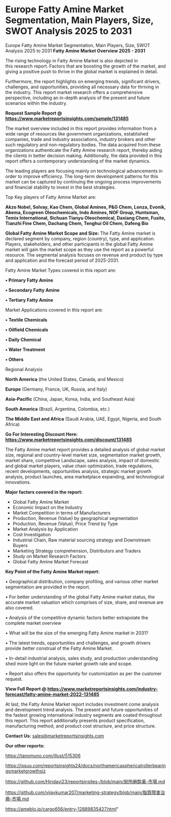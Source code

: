 # Europe Fatty Amine Market Segmentation, Main Players, Size, SWOT Analysis 2025 to 2031
Europe Fatty Amine Market Segmentation, Main Players, Size, SWOT Analysis 2025 to 2031
<Strong> Fatty Amine Market Overview 2025 - 2031</strong>

The rising technology in Fatty Amine Market is also depicted in this research report. Factors that are boosting the growth of the market, and giving a positive push to thrive in the global market is explained in detail.

Furthermore, the report highlights on emerging trends, significant drivers, challenges, and opportunities, providing all necessary data for thriving in the industry. This report market research offers a comprehensive perspective, including an in-depth analysis of the present and future scenarios within the industry.

<strong>Request Sample Report @ <a href=https://www.marketreportsinsights.com/sample/131485>https://www.marketreportsinsights.com/sample/131485</a></strong>

The market overview included in this report provides information from a wide range of resources like government organizations, established companies, trade and industry associations, industry brokers and other such regulatory and non-regulatory bodies. The data acquired from these organizations authenticate the Fatty Amine research report, thereby aiding the clients in better decision making. Additionally, the data provided in this report offers a contemporary understanding of the market dynamics.

The leading players are focusing mainly on technological advancements in order to improve efficiency. The long-term development patterns for this market can be captured by continuing the ongoing process improvements and financial stability to invest in the best strategies.

Top Key players of Fatty Amine Market are:

<strong>Akzo Nobel, Solvay, Kao Chem, Global Amines, P&G Chem, Lonza, Evonik, Akema, Ecogreen Oleochemicals, Indo Amines, NOF Group, Huntsman, Temix International, Sichuan Tianyu Oleochemical, Daxiang Chem, Fusite, Tianzhi Fine Chem, Dachang Chem, Tenghui Oil Chem, Dafeng Bio</strong>

<strong><b>Global Fatty Amine Market Scope and Size:</b></strong>
The Fatty Amine market is declared segment by company, region (country), type, and application. Players, stakeholders, and other participants in the global Fatty Amine market will gain the market scope as they use the report as a powerful resource. The segmental analysis focuses on revenue and product by type and application and the forecast period of 2025-2031.

Fatty Amine Market Types covered in this report are:

<strong>• Primary Fatty Amine

• Secondary Fatty Amine

• Tertiary Fatty Amine</strong>

Market Applications covered in this report are:

<strong>• Textile Chemicals

• Oilfield Chemicals

• Daily Chemical

• Water Treatment

• Others</strong> 

Regional Analysis

<strong>North America</strong> (the United States, Canada, and Mexico)

<strong>Europe</strong> (Germany, France, UK, Russia, and Italy)

<strong>Asia-Pacific</strong> (China, Japan, Korea, India, and Southeast Asia)

<strong>South America</strong> (Brazil, Argentina, Colombia, etc.)

<strong>The Middle East and Africa</strong> (Saudi Arabia, UAE, Egypt, Nigeria, and South Africa)

<strong>Go For Interesting Discount Here: <a href=https://www.marketreportsinsights.com/discount/131485>https://www.marketreportsinsights.com/discount/131485</a></strong>

The Fatty Amine market report provides a detailed analysis of global market size, regional and country-level market size, segmentation market growth, market share, competitive Landscape, sales analysis, impact of domestic and global market players, value chain optimization, trade regulations, recent developments, opportunities analysis, strategic market growth analysis, product launches, area marketplace expanding, and technological innovations.

<strong><b>Major factors covered in the report:</b></strong>
<ul>
  <li>Global Fatty Amine Market </li>
  <li>Economic Impact on the Industry</li>
  <li>Market Competition in terms of Manufacturers</li>
  <li>Production, Revenue (Value) by geographical segmentation</li>
  <li>Production, Revenue (Value), Price Trend by Type</li>
  <li>Market Analysis by Application</li>
  <li>Cost Investigation</li>
  <li>Industrial Chain, Raw material sourcing strategy and Downstream Buyers</li>
  <li>Marketing Strategy comprehension, Distributors and Traders</li>
  <li>Study on Market Research Factors</li>
  <li>Global Fatty Amine Market Forecast</li>
</ul>

<strong><b>Key Point of the Fatty Amine Market report:</b></strong>

• Geographical distribution, company profiling, and various other market segmentation are provided in the report.

• For better understanding of the global Fatty Amine market status, the accurate market valuation which comprises of size, share, and revenue are also covered.

• Analysis of the competitive dynamic factors better extrapolate the complete market overview

• What will be the size of the emerging Fatty Amine market in 2031?

• The latest trends, opportunities and challenges, and growth drivers provide better construal of the Fatty Amine Market.

• In-detail industrial analysis, sales study, and production understanding shed more light on the future market growth rate and scope.

• Report also offers the opportunity for customization as per the customer request.

<strong><b>View Full Report @ <a href=https://www.marketreportsinsights.com/industry-forecast/fatty-amine-market-2022-131485>https://www.marketreportsinsights.com/industry-forecast/fatty-amine-market-2022-131485</a></b></strong>


At last, the Fatty Amine Market report includes investment come analysis and development trend analysis. The present and future opportunities of the fastest growing international industry segments are coated throughout this report. This report additionally presents product specification, manufacturing method, and product cost structure, and price structure.

<strong>Contact Us:</strong>
sales@marketreportsinsights.com

<strong>Our other reports:</strong>

<a href=https://tanomuno.com/illust/515306>https://tanomuno.com/illust/515306</a>

<a href=https://issuu.com/reportsinsights24/docs/northamericasphericalrollerbearingsmarketgrowthsiz>https://issuu.com/reportsinsights24/docs/northamericasphericalrollerbearingsmarketgrowthsiz</a>

<a href=https://github.com/Hindavi23/reportsinsites-/blob/main/局所麻酔薬-市場.md>https://github.com/Hindavi23/reportsinsites-/blob/main/局所麻酔薬-市場.md</a>

<a href=https://github.com/vijaykumar207/marketing-strategy/blob/main/脂質障害治療-市場.md>https://github.com/vijaykumar207/marketing-strategy/blob/main/脂質障害治療-市場.md</a>

<a href=https://ameblo.jp/cargo656/entry-12889835427.html>https://ameblo.jp/cargo656/entry-12889835427.html</a>"
